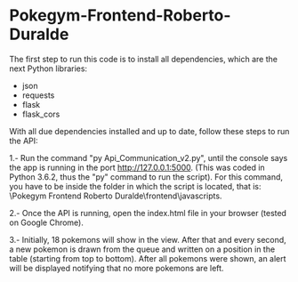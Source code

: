# Pokegym-Frontend-Roberto-Duralde

The first step to run this code is to install all dependencies, which are the next Python libraries:
  - json
  - requests
  - flask
  - flask_cors

With all due dependencies installed and up to date, follow these steps to run the API:

  1.- Run the command "py Api_Communication_v2.py", until the console says the app is running in the port http://127.0.0.1:5000. (This           was coded in Python 3.6.2, thus the "py" command to run the script). For this command, you have to be inside the folder in which the       script is located, that is: \Pokegym Frontend Roberto Duralde\frontend\javascripts. 
  
  2.- Once the API is running, open the index.html file in your browser (tested on Google Chrome).
  
  3.- Initially, 18 pokemons will show in the view. After that and every second, a new pokemon is drawn from the queue and written on a         position in the table (starting from top to bottom). After all pokemons were shown, an alert will be displayed notifying that no           more pokemons are left.
